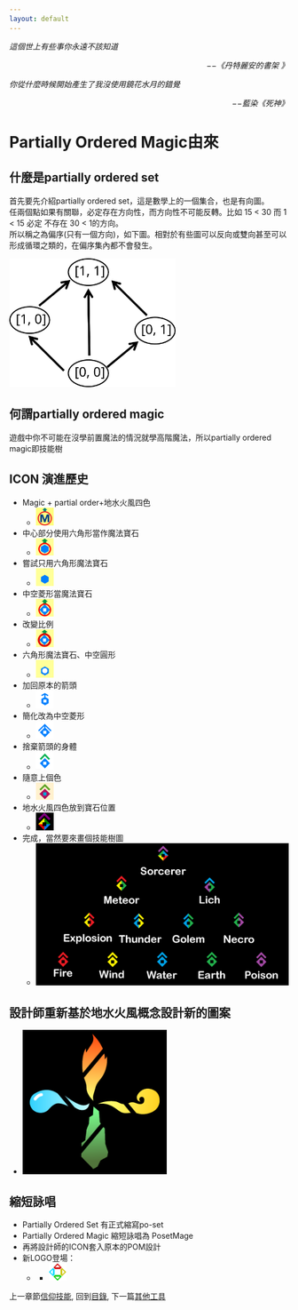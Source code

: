 ```yaml
---
layout: default
---
```


*這個世上有些事你永遠不該知道*  
<p align="right"><i>−−《丹特麗安的書架 》</i></p>

*你從什麼時候開始產生了我沒使用鏡花水月的錯覺*  
<p align="right"><i>−−藍染《死神》</i></p>


# Partially Ordered Magic由來

## 什麼是partially ordered set
首先要先介紹partially ordered set，這是數學上的一個集合，也是有向圖。  
任兩個點如果有關聯，必定存在方向性，而方向性不可能反轉。比如 15 < 30 而 1 < 15 必定 不存在 30 < 1的方向。  
所以稱之為偏序(只有一個方向)，如下圖。相對於有些圖可以反向或雙向甚至可以形成循環之類的，在偏序集內都不會發生。   

<img src="./PartiallyOrdered.svg" Width="300" />

## 何謂partially ordered magic
遊戲中你不可能在沒學前置魔法的情況就學高階魔法，所以partially ordered magic即技能樹


## ICON 演進歷史
 * Magic + partial order+地水火風四色
   * <img src="/Icon/Evolution/001.png" Width="32" />
 * 中心部分使用六角形當作魔法寶石
   * <img src="/Icon/Evolution/002.png" Width="32" />
 * 嘗試只用六角形魔法寶石
   * <img src="/Icon/Evolution/003.png" Width="32" />
 * 中空菱形當魔法寶石
   * <img src="/Icon/Evolution/004.png" Width="32" />
 * 改變比例
   * <img src="/Icon/Evolution/005.png" Width="32" />
 * 六角形魔法寶石、中空圓形
   * <img src="/Icon/Evolution/006.png" Width="32" />
 * 加回原本的箭頭
   * <img src="/Icon/Evolution/007.png" Width="32" />
 * 簡化改為中空菱形
   * <img src="/Icon/Evolution/008.png" Width="32" />
 * 捨棄箭頭的身體
   * <img src="/Icon/Evolution/009.png" Width="32" />
 * 隨意上個色
   * <img src="/Icon/Evolution/010.png" Width="32" />
 * 地水火風四色放到寶石位置
   * <img src="/Icon/Evolution/011.png" Width="32" />
 * 完成，當然要來畫個技能樹圖
   * <img src="/Icon/Evolution/012.png" Width="500" />

## 設計師重新基於地水火風概念設計新的圖案
   * <img src="/Icon/Design/FourElement.png" Width="260" />

## 縮短詠唱
* Partially Ordered Set 有正式縮寫po-set
* Partially Ordered Magic 縮短詠唱為 PosetMage
* 再將設計師的ICON套入原本的POM設計
* 新LOGO登場：
  * * <img src="/Icon/New/PosetMage_t.png" Width="32" />

上一章節[信仰技能](../Ch3/Faith), 
回到[目錄](/SettingBook/#appendix), 
下一篇[其他工具](./Tools) 

